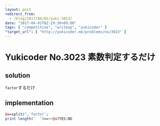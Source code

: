 ```yaml
---
layout: post
redirect_from:
  - /blog/2017/04/01/yuki-3023/
date: "2017-04-01T02:29:36+09:00"
tags: [ "competitive", "writeup", "yukicoder" ]
"target_url": [ "http://yukicoder.me/problems/no/3023" ]
---
```


# Yukicoder No.3023 素数判定するだけ

## solution

`factor`するだけ

## implementation

``` perl
@a=split$",`factor`;
print length('  ')==~~@a?YES:NO
```
